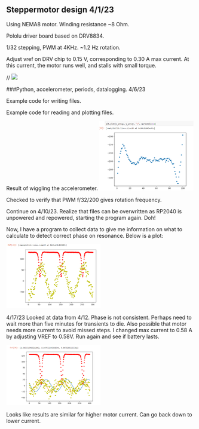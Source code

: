## Steppermotor design 4/1/23

Using NEMA8 motor. Winding resistance ~8 Ohm.

Pololu driver board based on DRV8834. 

1/32 stepping, PWM at 4KHz.  ~1.2 Hz rotation.

Adjust vref on DRV chip to 0.15 V, corresponding to 0.30 A max current.  At this current, the motor runs well, and stalls with small torque.

// <img src=img/servo_driver.jpg width=50%>


###Python, accelerometer, periods, datalogging. 4/6/23

Example code for writing files.

Example code for reading and plotting files.

Result of wiggling the accelerometer.
<img src=img/file_data.png width=50%>


Checked to verify that PWM f/32/200 gives rotation frequency.

Continue on 4/10/23.  Realize that files can be overwritten as RP2040 is unpowered and repowered, starting the program again. Doh!

Now, I have a program to collect data to give me information on what to calculate to detect correct phase on resonance.  Below is a plot:

<img src=img/acc_mag.png width=50%>

4/17/23  Looked at data from 4/12.  Phase is not consistent.  Perhaps need to wait more than five minutes for transients to die.  Also possible that motor needs more current to avoid missed steps.  I changed max current to 0.58 A by adjusting VREF to 0.58V.  Run again and see if battery lasts.

<img src=img/data10_5120.png width=50%>

Looks like results are similar for higher motor current.  Can go back down to lower current.
